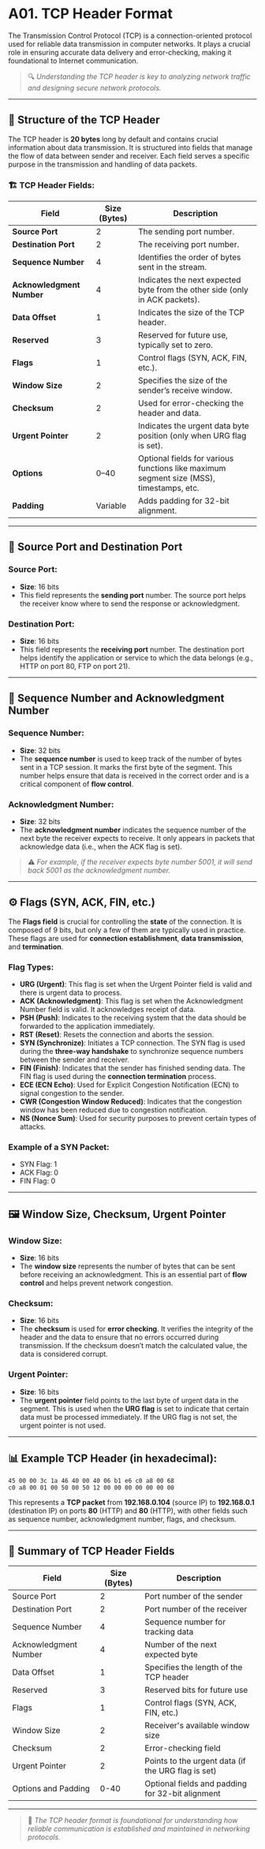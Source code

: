 # A01. TCP Header Format

The Transmission Control Protocol (TCP) is a connection-oriented protocol used for reliable data transmission in computer networks. It plays a crucial role in ensuring accurate data delivery and error-checking, making it foundational to Internet communication.

> 🔍 *Understanding the TCP header is key to analyzing network traffic and designing secure network protocols.*

---

## 📑 Structure of the TCP Header

The TCP header is **20 bytes** long by default and contains crucial information about data transmission. It is structured into fields that manage the flow of data between sender and receiver. Each field serves a specific purpose in the transmission and handling of data packets.

### 🏗️ TCP Header Fields:

| Field               | Size (Bytes) | Description                                                                 |
|---------------------|--------------|-----------------------------------------------------------------------------|
| **Source Port**      | 2            | The sending port number.                                                     |
| **Destination Port** | 2            | The receiving port number.                                                   |
| **Sequence Number**  | 4            | Identifies the order of bytes sent in the stream.                           |
| **Acknowledgment Number** | 4        | Indicates the next expected byte from the other side (only in ACK packets).  |
| **Data Offset**      | 1            | Indicates the size of the TCP header.                                        |
| **Reserved**         | 3            | Reserved for future use, typically set to zero.                             |
| **Flags**            | 1            | Control flags (SYN, ACK, FIN, etc.).                                         |
| **Window Size**      | 2            | Specifies the size of the sender’s receive window.                          |
| **Checksum**         | 2            | Used for error-checking the header and data.                                 |
| **Urgent Pointer**   | 2            | Indicates the urgent data byte position (only when URG flag is set).        |
| **Options**          | 0–40         | Optional fields for various functions like maximum segment size (MSS), timestamps, etc. |
| **Padding**          | Variable     | Adds padding for 32-bit alignment.                                           |

---

## 🔹 Source Port and Destination Port

### Source Port:
- **Size**: 16 bits
- This field represents the **sending port** number. The source port helps the receiver know where to send the response or acknowledgment.

### Destination Port:
- **Size**: 16 bits
- This field represents the **receiving port** number. The destination port helps identify the application or service to which the data belongs (e.g., HTTP on port 80, FTP on port 21).

---

## 🔢 Sequence Number and Acknowledgment Number

### Sequence Number:
- **Size**: 32 bits
- The **sequence number** is used to keep track of the number of bytes sent in a TCP session. It marks the first byte of the segment. This number helps ensure that data is received in the correct order and is a critical component of **flow control**.

### Acknowledgment Number:
- **Size**: 32 bits
- The **acknowledgment number** indicates the sequence number of the next byte the receiver expects to receive. It only appears in packets that acknowledge data (i.e., when the ACK flag is set).

> ⚠️ *For example, if the receiver expects byte number 5001, it will send back 5001 as the acknowledgment number.*

---

## ⚙️ Flags (SYN, ACK, FIN, etc.)

The **Flags field** is crucial for controlling the **state** of the connection. It is composed of 9 bits, but only a few of them are typically used in practice. These flags are used for **connection establishment**, **data transmission**, and **termination**.

### Flag Types:
- **URG (Urgent)**: This flag is set when the Urgent Pointer field is valid and there is urgent data to process.
- **ACK (Acknowledgment)**: This flag is set when the Acknowledgment Number field is valid. It acknowledges receipt of data.
- **PSH (Push)**: Indicates to the receiving system that the data should be forwarded to the application immediately.
- **RST (Reset)**: Resets the connection and aborts the session.
- **SYN (Synchronize)**: Initiates a TCP connection. The SYN flag is used during the **three-way handshake** to synchronize sequence numbers between the sender and receiver.
- **FIN (Finish)**: Indicates that the sender has finished sending data. The FIN flag is used during the **connection termination** process.
- **ECE (ECN Echo)**: Used for Explicit Congestion Notification (ECN) to signal congestion to the sender.
- **CWR (Congestion Window Reduced)**: Indicates that the congestion window has been reduced due to congestion notification.
- **NS (Nonce Sum)**: Used for security purposes to prevent certain types of attacks.

### Example of a SYN Packet:
- SYN Flag: 1
- ACK Flag: 0
- FIN Flag: 0

---

## 🖼️ Window Size, Checksum, Urgent Pointer

### Window Size:
- **Size**: 16 bits
- The **window size** represents the number of bytes that can be sent before receiving an acknowledgment. This is an essential part of **flow control** and helps prevent network congestion.

### Checksum:
- **Size**: 16 bits
- The **checksum** is used for **error checking**. It verifies the integrity of the header and the data to ensure that no errors occurred during transmission. If the checksum doesn’t match the calculated value, the data is considered corrupt.

### Urgent Pointer:
- **Size**: 16 bits
- The **urgent pointer** field points to the last byte of urgent data in the segment. This is used when the **URG flag** is set to indicate that certain data must be processed immediately. If the URG flag is not set, the urgent pointer is not used.

---

## 📊 Example TCP Header (in hexadecimal):
```
45 00 00 3c 1a 46 40 00 40 06 b1 e6 c0 a8 00 68
c0 a8 00 01 00 50 00 50 12 00 00 00 00 00 00 00
```

This represents a **TCP packet** from **192.168.0.104** (source IP) to **192.168.0.1** (destination IP) on ports **80** (HTTP) and **80** (HTTP), with other fields such as sequence number, acknowledgment number, flags, and checksum.

---

## 📘 Summary of TCP Header Fields

| Field                     | Size (Bytes) | Description                                             |
|---------------------------|--------------|---------------------------------------------------------|
| Source Port               | 2            | Port number of the sender                               |
| Destination Port          | 2            | Port number of the receiver                             |
| Sequence Number           | 4            | Sequence number for tracking data                       |
| Acknowledgment Number     | 4            | Number of the next expected byte                        |
| Data Offset               | 1            | Specifies the length of the TCP header                  |
| Reserved                  | 3            | Reserved bits for future use                            |
| Flags                     | 1            | Control flags (SYN, ACK, FIN, etc.)                     |
| Window Size               | 2            | Receiver's available window size                        |
| Checksum                  | 2            | Error-checking field                                    |
| Urgent Pointer            | 2            | Points to the urgent data (if the URG flag is set)      |
| Options and Padding       | 0-40         | Optional fields and padding for 32-bit alignment        |

---

> 📘 *The TCP header format is foundational for understanding how reliable communication is established and maintained in networking protocols.*


